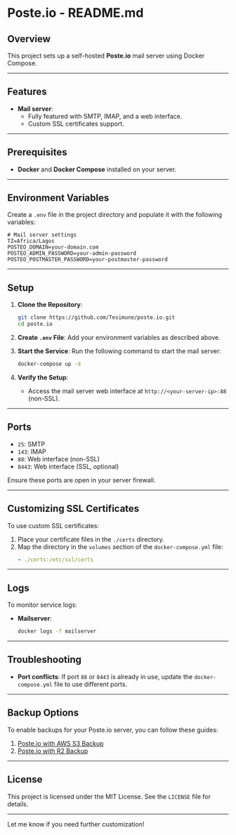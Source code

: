 # Poste.io - README.md

## Overview

This project sets up a self-hosted **Poste.io** mail server using Docker Compose.

---

## Features

- **Mail server**:
  - Fully featured with SMTP, IMAP, and a web interface.
  - Custom SSL certificates support.

---

## Prerequisites

- **Docker** and **Docker Compose** installed on your server.

---

## Environment Variables

Create a `.env` file in the project directory and populate it with the following variables:

```env
# Mail server settings
TZ=Africa/Lagos
POSTEO_DOMAIN=your-domain.com
POSTEO_ADMIN_PASSWORD=your-admin-password
POSTEO_POSTMASTER_PASSWORD=your-postmaster-password
```

---

## Setup

1. **Clone the Repository**:
   ```bash
   git clone https://github.com/Tesimune/poste.io.git
   cd poste.io
   ```

2. **Create `.env` File**:
   Add your environment variables as described above.

3. **Start the Service**:
   Run the following command to start the mail server:
   ```bash
   docker-compose up -d
   ```

4. **Verify the Setup**:
   - Access the mail server web interface at `http://<your-server-ip>:88` (non-SSL).

---

## Ports

- `25`: SMTP
- `143`: IMAP
- `88`: Web interface (non-SSL)
- `8443`: Web interface (SSL, optional)

Ensure these ports are open in your server firewall.

---

## Customizing SSL Certificates

To use custom SSL certificates:

1. Place your certificate files in the `./certs` directory.
2. Map the directory in the `volumes` section of the `docker-compose.yml` file:
   ```yaml
   - ./certs:/etc/ssl/certs
   ```

---

## Logs

To monitor service logs:

- **Mailserver**:
  ```bash
  docker logs -f mailserver
  ```

---

## Troubleshooting

- **Port conflicts**: If port `88` or `8443` is already in use, update the `docker-compose.yml` file to use different ports.

---

## Backup Options

To enable backups for your Poste.io server, you can follow these guides:

1. [Poste.io with AWS S3 Backup](https://github.com/Tesimune/poste.io/backup/S3)
2. [Poste.io with R2 Backup](https://github.com/Tesimune/poste.io/backup/R2)

---

## License

This project is licensed under the MIT License. See the `LICENSE` file for details.

---

Let me know if you need further customization!